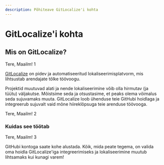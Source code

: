```yaml
---
description: Põhiteave GitLocalize'i kohta
---
```


# GitLocalize'i kohta

## Mis on GitLocalize? <a id="what-is-gitlocalize"></a>

Tere, Maailm! 1

[GitLocalize](https://gitlocalize.com/) on pidev ja automatiseeritud lokaliseerimisplatvorm, mis lihtsustab arendajate tõlke töövoogu.

Projektid muutuvad alati ja nende lokaliseerimine võib olla hirmutav (ja tüütu) väljakutse. Mõistsime seda ja otsustasime, et peaks olema võimalus seda sujuvamaks muuta. GitLocalize loob ühenduse teie GitHubi hoidlaga ja integreerub sujuvalt vaid mõne hiireklõpsuga teie arenduse töövooga.

Tere, Maailm! 2

### Kuidas see töötab <a id="how-it-works"></a>

Tere, Maailm! 3

GitHubi kontoga saate kohe alustada. Kõik, mida peate tegema, on valida oma hoidla GitLocalize'iga integreerimiseks ja lokaliseerimine muutub lihtsamaks kui kunagi varem!
